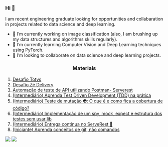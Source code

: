 

### Hi 👋
I am recent engineering graduate looking for opportunities and collabaration in projects related to data science and deep learning.
- 🔭 I’m currently working on image classification (also, I am brushing up my data structures and algorithms skills regularly).
- 🌱 I’m currently learning Computer Vision and Deep Learning techniques using PyTorch.
- 🤝 I’m looking to collaborate on data science and deep learning projects. 


<h3 align="center">Materiais</h3>

1. [Desafio Totvs](https://github.com/Ingrid2110rj/DesafioTotvs)
1. [Desafio Zé Delivery](https://github.com/Ingrid2110rj/DesafioZe)
1. [Automação de teste de API utilizando Postman- Serverest](https://github.com/Ingrid2110rj/Teste-API-Serverest)
1. [(Intermediário) Aprenda Test Driven Development (TDD) na prática](https://github.com/PauloGoncalvesBH/aprenda-tdd-na-pratica)
1. [(Intermediário) Teste de mutação 👽: O que é e como fica a cobertura de código?](https://github.com/PauloGoncalvesBH/teste-de-mutacao)
1. [(Intermediário) Implementação de um spy, mock, expect e estrutura dos testes sem usar lib](https://github.com/PauloGoncalvesBH/my-framework-test)
1. [(Intermediário) Entrega contínua no ServeRest 🚀](https://github.com/PauloGoncalvesBH/entrega-continua-no-serverest)
1. [(Iniciante) Aprenda conceitos de git, não comandos](https://github.com/PauloGoncalvesBH/treinamento-git)




[<img src="https://img.shields.io/badge/medium-%2312100E.svg?&style=for-the-badge&logo=medium&logoColor=white" />](https://medium.com/@ingridferreira2110)  [<img src="https://img.shields.io/badge/linkedin-%230077B5.svg?&style=for-the-badge&logo=linkedin&logoColor=white" />](https://www.linkedin.com/in/ingrid-ferreira-286249177/)

